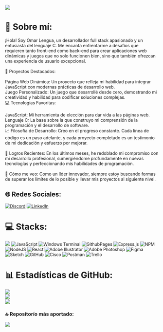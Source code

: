 [![](https://visitcount.itsvg.in/api?id=Omarlsant&icon=5&color=3)](https://visitcount.itsvg.in)

# 💫 Sobre mí:
¡Hola! Soy Omar Lengua, un desarrollador full stack apasionado y un entusiasta del lenguaje C. Me encanta enfrentarme a desafíos que requieren tanto front-end como back-end para crear aplicaciones web dinámicas y juegos que no solo funcionen bien, sino que también ofrezcan una experiencia de usuario excepcional.<br><br>🌟 Proyectos Destacados:<br><br>Página Web Dinámica: Un proyecto que refleja mi habilidad para integrar JavaScript con modernas prácticas de desarrollo web.<br>Juego Personalizado: Un juego que desarrollé desde cero, demostrando mi creatividad y habilidad para codificar soluciones complejas.<br>💻 Tecnologías Favoritas:<br><br>JavaScript: Mi herramienta de elección para dar vida a las páginas web.<br>Lenguaje C: La base sobre la que construyo mi comprensión de la programación y el desarrollo de software.<br>📈 Filosofía de Desarrollo: Creo en el progreso constante. Cada línea de código es un paso adelante, y cada proyecto completado es un testimonio de mi dedicación y esfuerzo por mejorar.<br><br>🚀 Logros Recientes: En los últimos meses, he redoblado mi compromiso con mi desarrollo profesional, sumergiéndome profundamente en nuevas tecnologías y perfeccionando mis habilidades de programación.<br><br>🔭 Cómo me veo: Como un líder innovador, siempre estoy buscando formas de superar los límites de lo posible y llevar mis proyectos al siguiente nivel.


## 🌐 Redes Sociales:
[![Discord](https://img.shields.io/badge/Discord-%237289DA.svg?logo=discord&logoColor=white)](https://discord.gg/omarlsant) [![LinkedIn](https://img.shields.io/badge/LinkedIn-%230077B5.svg?logo=linkedin&logoColor=white)](https://linkedin.com/in/omar-lengua) 

# 💻 Stacks:
![](https://img.shields.io/badge/c-%2300599C.svg?style=for-the-badge&logo=c&logoColor=white) ![JavaScript](https://img.shields.io/badge/javascript-%23323330.svg?style=for-the-badge&logo=javascript&logoColor=%23F7DF1E) ![Windows Terminal](https://img.shields.io/badge/Windows%20Terminal-%234D4D4D.svg?style=for-the-badge&logo=windows-terminal&logoColor=white) ![GithubPages](https://img.shields.io/badge/github%20pages-121013?style=for-the-badge&logo=github&logoColor=white) ![Express.js](https://img.shields.io/badge/express.js-%23404d59.svg?style=for-the-badge&logo=express&logoColor=%2361DAFB) ![NPM](https://img.shields.io/badge/NPM-%23CB3837.svg?style=for-the-badge&logo=npm&logoColor=white) ![NodeJS](https://img.shields.io/badge/node.js-6DA55F?style=for-the-badge&logo=node.js&logoColor=white) ![React](https://img.shields.io/badge/react-%2320232a.svg?style=for-the-badge&logo=react&logoColor=%2361DAFB) ![Adobe Illustrator](https://img.shields.io/badge/adobe%20illustrator-%23FF9A00.svg?style=for-the-badge&logo=adobe%20illustrator&logoColor=white) ![Adobe Photoshop](https://img.shields.io/badge/adobe%20photoshop-%2331A8FF.svg?style=for-the-badge&logo=adobe%20photoshop&logoColor=white) ![Figma](https://img.shields.io/badge/figma-%23F24E1E.svg?style=for-the-badge&logo=figma&logoColor=white) ![Sketch](https://img.shields.io/badge/Sketch-FFB387?style=for-the-badge&logo=sketch&logoColor=black) ![GitHub](https://img.shields.io/badge/github-%23121011.svg?style=for-the-badge&logo=github&logoColor=white) ![Cisco](https://img.shields.io/badge/cisco-%23049fd9.svg?style=for-the-badge&logo=cisco&logoColor=black)  ![Postman](https://img.shields.io/badge/Postman-FF6C37?style=for-the-badge&logo=postman&logoColor=white)  ![Trello](https://img.shields.io/badge/Trello-%23026AA7.svg?style=for-the-badge&logo=Trello&logoColor=white)

# 📊 Estadísticas de GitHub:
![](https://github-readme-stats.vercel.app/api?username=Omarlsant&theme=default_repocard&hide_border=false&include_all_commits=false&count_private=false)<br/>
![](https://github-readme-streak-stats.herokuapp.com/?user=Omarlsant&theme=default_repocard&hide_border=false)<br/>
![](https://github-readme-stats.vercel.app/api/top-langs/?username=Omarlsant&theme=default_repocard&hide_border=false&include_all_commits=false&count_private=false&layout=compact)

### 🔝 Repositorío más aportado:
![](https://github-contributor-stats.vercel.app/api?username=Omarlsant&limit=5&theme=dark&combine_all_yearly_contributions=true)

